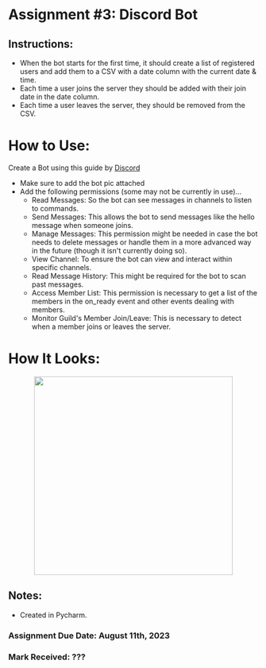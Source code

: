 # Assignment #3: Discord Bot

## Instructions: 
- When the bot starts for the first time, it should create a list of registered users and add them to a CSV with a date column with the current date & time.
- Each time a user joins the server they should be added with their join date in the date column. 
- Each time a user leaves the server, they should be removed from the CSV.

# How to Use: 
Create a Bot using this guide by [Discord](https://discordpy.readthedocs.io/en/stable/discord.html)
- Make sure to add the bot pic attached
- Add the following permissions (some may not be currently in use)...
    - Read Messages: So the bot can see messages in channels to listen to commands.
    - Send Messages: This allows the bot to send messages like the hello message when someone joins.
    - Manage Messages: This permission might be needed in case the bot needs to delete messages or handle them in a more advanced way in the future (though it isn't currently doing so).
    - View Channel: To ensure the bot can view and interact within specific channels.
    - Read Message History: This might be required for the bot to scan past messages.
    - Access Member List: This permission is necessary to get a list of the members in the on_ready event and other events dealing with members.
    - Monitor Guild's Member Join/Leave: This is necessary to detect when a member joins or leaves the server.

# How It Looks: 
<p align="center">
<img width="400" src="https://github.com/MatthewAntonis/DiscordBot/assets/122380719/c0d86f3d-b93b-4fe8-b953-2eb08307b3f6">
<p/>

## Notes: 
- Created in Pycharm.

### Assignment Due Date: August 11th, 2023
### Mark Received: ???
